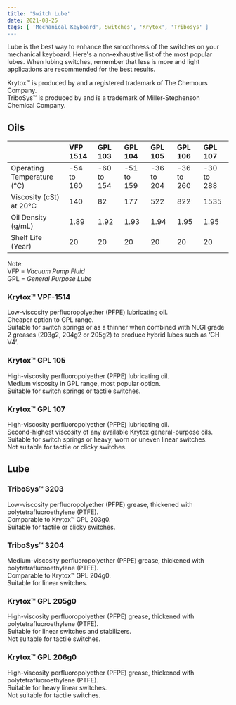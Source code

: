 ```yaml
---
title: 'Switch Lube'
date: 2021-08-25
tags: [ 'Mechanical Keyboard', Switches', 'Krytox', 'Tribosys' ]
---
```


Lube is the best way to enhance the smoothness of the switches on your
mechanical keyboard. Here's a non-exhaustive list of the most popular lubes.
When lubing switches, remember that less is more and light applications are
recommended for the best results.

Krytox™ is produced by and a registered trademark of The Chemours Company.  
TriboSys™ is produced by and is a trademark of Miller-Stephenson Chemical Company.

## Oils

|                            |  VFP 1514  |   GPL 103  |   GPL 104  |   GPL 105  |   GPL 106  |   GPL 107  |
| :--------------------------| :--------- | :--------- | :--------- | :--------- | :--------- | :--------- |
| Operating Temperature (°C) | -54 to 160 | -60 to 154 | -51 to 159 | -36 to 204 | -36 to 260 | -30 to 288 |
| Viscosity (cSt) at 20°C    |    140     |     82     |    177     |    522     |    822     |   1535     |
| Oil Density (g/mL)         |   1.89     |   1.92     |   1.93     |   1.94     |   1.95     |   1.95     |
| Shelf Life (Year)          |     20     |     20     |     20     |     20     |     20     |     20     |

Note:  
VFP = *Vacuum Pump Fluid*  
GPL = *General Purpose Lube*

### Krytox™ VPF-1514

Low-viscosity perfluoropolyether (PFPE) lubricating oil.  
Cheaper option to GPL range.  
Suitable for switch springs or as a thinner when combined with NLGI grade 2
greases (203g2, 204g2 or 205g2) to produce hybrid lubes such as ‘GH V4’.

### Krytox™ GPL 105

High-viscosity perfluoropolyether (PFPE) lubricating oil.  
Medium viscosity in GPL range, most popular option.  
Suitable for switch springs or tactile switches.

### Krytox™ GPL 107

High-viscosity perfluoropolyether (PFPE) lubricating oil.  
Second-highest viscosity of any available Krytox general-purpose oils.  
Suitable for switch springs or heavy, worn or uneven linear switches.  
Not suitable for tactile or clicky switches.

## Lube

### TriboSys™ 3203

Low-viscosity perfluoropolyether (PFPE) grease, thickened with
polytetrafluoroethylene (PTFE).  
Comparable to Krytox™ GPL 203g0.  
Suitable for tactile or clicky switches.

### TriboSys™ 3204

Medium-viscosity perfluoropolyether (PFPE) grease, thickened with
polytetrafluoroethylene (PTFE).  
Comparable to Krytox™ GPL 204g0.  
Suitable for linear switches.


### Krytox™ GPL 205g0

High-viscosity perfluoropolyether (PFPE) grease, thickened with
polytetrafluoroethylene (PTFE).  
Suitable for linear switches and stabilizers.  
Not suitable for tactile switches.


### Krytox™ GPL 206g0

High-viscosity perfluoropolyether (PFPE) grease, thickened with
polytetrafluoroethylene (PTFE).  
Suitable for heavy linear switches.  
Not suitable for tactile switches.
